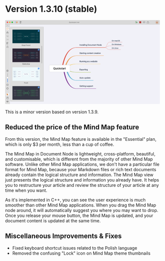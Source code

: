 ﻿# Version 1.3.10 (stable)

![screen-mindmap-theme-thumbnails-no-lock](screen-mindmap-theme-thumbnails-no-lock.png)

This is a minor version based on version 1.3.9.

## Reduced the price of the Mind Map feature

From this version, the Mind Map feature is available in the "Essential" plan, which is only $3 per month, less than a cup of coffee.

The Mind Map in Document Node is lightweight, cross-platform, beautiful, and customisable, which is different from the majority of other Mind Map software. Unlike other Mind Map applications, we don't have a particular file format for Mind Map, because your Markdown files or rich text documents already contain the logical structure and information. The Mind Map view just presents the logical structure and information you already have. It helps you to restructure your article and review the structure of your article at any time when you want.

As it's implemented in C++, you can see the user experience is much smoother than other Mind Map applications. When you drag the Mind Map node around, it will automatically suggest you where you may want to drop. Once you release your mouse button, the Mind Map is updated, and your document content is updated at the same time.

## Miscellaneous Improvements & Fixes

* Fixed keyboard shortcut issues related to the Polish language
* Removed the confusing "Lock" icon on Mind Map theme thumbnails
